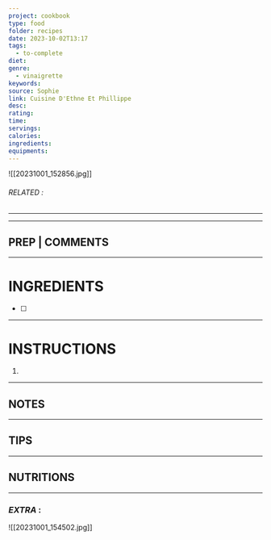 ```yaml
---
project: cookbook
type: food
folder: recipes
date: 2023-10-02T13:17
tags:
  - to-complete
diet: 
genre:
  - vinaigrette
keywords: 
source: Sophie
link: Cuisine D'Ethne Et Phillippe
desc: 
rating: 
time: 
servings: 
calories: 
ingredients: 
equipments:
---
```


![[20231001_152856.jpg]]
###### *RELATED* : 
---


---
## PREP | COMMENTS



---
# INGREDIENTS

- [ ] 

---
# INSTRUCTIONS

1. 

---
## NOTES



---
## TIPS



---
## NUTRITIONS



---
### *EXTRA* :


![[20231001_154502.jpg]]
